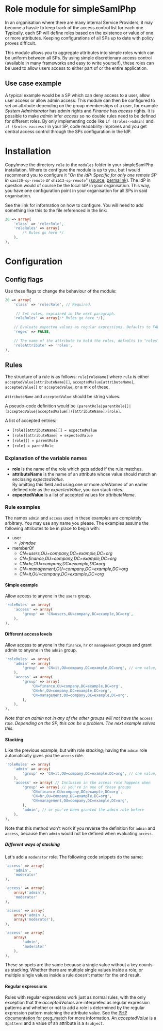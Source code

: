 # Role module for simpleSamlPhp
In an organisation where there are many internal Service Providers, it may become a hassle to keep track of the access control list for each one. Typically, each SP will define roles based on the existence or value of one or more attributes. Keeping configurations of all SPs up to date with policy proves difficult.

This module allows you to aggregate attributes into simple roles which can be uniform between all SPs. By using simple discretionary access control (available in many frameworks and easy to write yourself), these roles can be used to allow users access to either part of or the entire application. 

## Use case example
A typical example would be a SP which can deny access to a user, allow user access or allow admin access. This module can then be configured to set an attribute depending on the group memberships of a user, for example *System Administrator* has *admin* rights and *Finance* has *access* rights. It is possible to make *admin* infer *access* so no double rules need to be defined for different roles. By only implementing code like ```if ($roles->admin)``` and ```if ($roles->access)``` in your SP, code readability improves and you get central access control through the SPs configuration in the IdP.

# Installation
Copy/move the directory ```role``` to the ```modules``` folder in your simpleSamlPhp installation. Where to configure the module is up to you, but I would recommend you to configure it "*On the IdP: Specific for only one remote SP in* ```saml20-sp-remote``` *or* ```shib13-sp-remote```" ([source](http://simplesamlphp.org/docs/stable/simplesamlphp-authproc#section_1), [permalink](http://simplesamlphp.org/docs/1.11/simplesamlphp-authproc#section_1)). The IdP in question would of course be the local IdP in your organisation. This way, you have one configuration point in your organisation for all SPs in said organisation.

See the link for information on how to configure. You will need to add something like this to the file referenced in the link:
```php
20 => array(
	'class' => 'role:Role',
	'roleRules' => array(
		/* Rules go here */
	),
),
```

# Configuration
## Config flags
Use these flags to change the behaviour of the module:
```php
20 => array(
	'class' => 'role:Role', // Required.
	
	 // Set rules, explained in the next paragraph.
	'roleRules' => array(/* Rules go here */),
	
	// Evaluate expected values as regular expressions. Defaults to FALSE.
	'regex' => FALSE,
	
	// The name of the attribute to hold the roles, defaults to "roles".
	'roleAttribute' => 'roles',
),
```

## Rules
The structure of a rule is as follows: ```rule[roleName]``` where ```rule``` is either ```acceptedValue[attributeName][]```, ```acceptedValue[attributeName]```, ```acceptedValue[]``` or ```acceptedValue```, or a mix of these.

```AttributeName``` and ```acceptedValue``` should be string values.

A pseudo-code definition would be ```(parentRole|parentRole[]|(acceptedValue|acceptedValue[])[attributeName])[role]```.

A list of accepted entries:

* ```[role][attributeName][] = expectedValue```
* ```[role][attributeName] = expectedValue```
* ```[role][] = parentRole```
* ```[role] = parentRole```

### Explanation of the variable names
* **role** is the name of the role which gets added if the rule matches.
* **attributeName** is the name of an attribute whose value should match an enclosing *expectedValue*.    
By omitting this field and using one or more *roleName*s of an earlier defined role as the *expectedValue*, you can stack roles.
* **expectedValue** is a list of accepted values for *attributeName*.

### Rule examples
The names ```admin``` and ```access``` used in these examples are completely arbitrary. You may use any name you please. The examples assume the following attributes to be in place to begin with:

* user
	* *johndoe*
* memberOf
	* *CN=users,OU=company,DC=example,DC=org*
	* *CN=finance,OU=company,DC=example,DC=org*
	* *CN=hr,OU=company,DC=example,DC=org*
	* *CN=management,OU=company,DC=example,DC=org*
	* *CN=it,OU=company,DC=example,DC=org*

#### Simple example
Allow access to anyone in the ```users``` group.
```php
'roleRules' => array(
	'access' => array(
		'group' => 'CN=users,OU=company,DC=example,DC=org',
	),
),
```
#### Different access levels
Allow access to anyone in the ```finance```, ```hr``` or ```management``` groups and grant admin to anyone in the ```admin``` group.
```php
'roleRules' => array(
	'admin' => array(
		'group' => 'CN=it,OU=company,DC=example,DC=org', // one value, array not required
	),
	'access' => array(
		'group' => array(
			'CN=finance,OU=company,DC=example,DC=org',
			'CN=hr,OU=company,DC=example,DC=org',
			'CN=management,OU=company,DC=example,DC=org',
		),
	),
),
```
*Note that an admin not in any of the other groups will not have the* ```access``` *role. Depending on the SP, this can be a problem. The next example solves this.*

#### Stacking
Like the previous example, but with role *stacking*; having the ```admin``` role automatically gives you the ```access``` role.
```php
'roleRules' => array(
	'admin' => array(
		'group' => 'CN=it,OU=company,DC=example,DC=org', // one value, array not required
	),
	'access' => array( // Inclusion in the access role happens when
		'group' => array( // you're in one of these groups
			'CN=finance,OU=company,DC=example,DC=org',
			'CN=hr,OU=company,DC=example,DC=org',
			'CN=management,OU=company,DC=example,DC=org',
		),
		'admin', // or you've been granted the admin role before
	),
),
```
Note that this method won't work if you reverse the definition for ```admin``` and ```access```, because then ```admin``` would not be defined when evaluating ```access```.

##### Different ways of stacking
Let's add a ```moderator``` role. The following code snippets do the same:
```php
'access' => array(
	'admin',
	'moderator'
),
```
```php
'access' => array(
	array('admin'),
	'moderator'
),
```
```php
'access' => array(
	array('admin'),
	array('moderator'),
),
```
```php
'access' => array(
	array(
		'admin',
		'moderator'
	),
),
```
These snippets are the same because a single value without a key counts as stacking. Whether there are multiple single values inside a role, or multiple single values inside a rule doesn't matter for the end result. 

#### Regular expressions
Rules with regular expressions work just as normal rules, with the only exception that the *acceptedValue*s are interpreted as regular expression patterns and whether or not to add a role is determined by the regular expression pattern matching the attribute value. See the [PHP documentation for preg_match](http://php.net/preg_match) for more information. An *acceptedValue* is a ```$pattern``` and a value of an attribute is a ```$subject```.